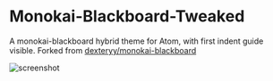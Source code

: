 # Monokai-Blackboard-Tweaked

A monokai-blackboard hybrid theme for Atom, with first indent guide visible. Forked from [dexteryy/monokai-blackboard](https://atom.io/themes/monokai-blackboard)

![screenshot](https://cloud.githubusercontent.com/assets/43011/8199168/a26aa104-14e3-11e5-8096-67ad3d51ad7d.png)
